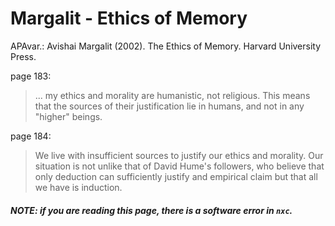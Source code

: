 # Margalit - Ethics of Memory

APAvar.: Avishai Margalit (2002). The Ethics of Memory. Harvard University Press.  

page 183:  
> ... my ethics and morality are humanistic, not religious. This means that the sources of their justification lie in humans, and not in any "higher" beings.  

page 184:  
> We live with insufficient sources to justify our ethics and morality. Our situation is not unlike that of David Hume's followers, who believe that only deduction can sufficiently justify and empirical claim but that all we have is induction.  


##### NOTE: if you are reading this page, there is a software error in `nxc`.  

